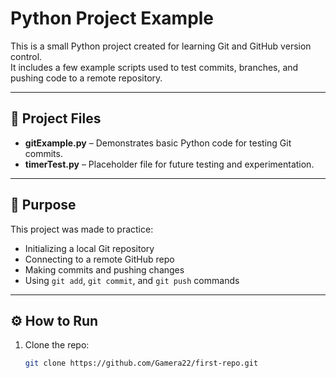 # Python Project Example

This is a small Python project created for learning Git and GitHub version control.  
It includes a few example scripts used to test commits, branches, and pushing code to a remote repository.

---

## 📂 Project Files

- **gitExample.py** – Demonstrates basic Python code for testing Git commits.  
- **timerTest.py** – Placeholder file for future testing and experimentation.  

---

## 🧠 Purpose

This project was made to practice:
- Initializing a local Git repository  
- Connecting to a remote GitHub repo  
- Making commits and pushing changes  
- Using `git add`, `git commit`, and `git push` commands  

---

## ⚙️ How to Run

1. Clone the repo:
   ```bash
   git clone https://github.com/Gamera22/first-repo.git
